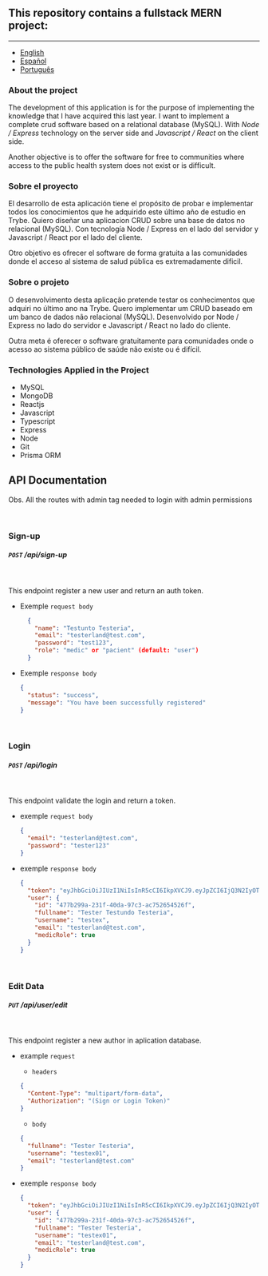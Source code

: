 ## This repository contains a fullstack MERN project:

---

- [English](#about-the-project)
- [Español](#sobre-el-proyecto)
- [Português](#sobre-o-projeto)

### About the project

The development of this application is for the purpose of implementing the knowledge that I have acquired this last year. I want to implement a complete crud software based on a relational database (MySQL). With _Node / Express_ technology on the server side and _Javascript / React_ on the client side.

Another objective is to offer the software for free to communities where access to the public health system does not exist or is difficult.

### Sobre el proyecto

El desarrollo de esta aplicación tiene el propósito de probar e implementar todos los conocimientos que he adquirido este último año de estudio en Trybe. Quiero diseñar una aplicacion CRUD sobre una base de datos no relacional (MySQL). Con tecnología Node / Express en el lado del servidor y Javascript / React por el lado del cliente.

Otro objetivo es ofrecer el software de forma gratuita a las comunidades donde el acceso al sistema de salud pública es extremadamente dificil.

### Sobre o projeto

O desenvolvimento desta aplicação pretende testar os conhecimentos que adquiri no último ano na Trybe. Quero implementar um CRUD baseado em um banco de dados não relacional (MySQL). Desenvolvido por Node / Express no lado do servidor e Javascript / React no lado do cliente.

Outra meta é oferecer o software gratuitamente para comunidades onde o acesso ao sistema público de saúde não existe ou é difícil.

### Technologies Applied in the Project

- MySQL
- MongoDB
- Reactjs
- Javascript
- Typescript
- Express
- Node
- Git
- Prisma ORM

## API Documentation

Obs. All the routes with admin tag needed to login with admin permissions

<br/>

### **Sign-up**

##### `POST` /api/sign-up

<br/>

This endpoint register a new user and return an auth token.

- Exemple `request body`

  ```json
    {
      "name": "Testunto Testeria",
      "email": "testerland@test.com",
      "password": "test123",
      "role": "medic" or "pacient" (default: "user")
    }
  ```

- Exemple `response body`
  ```json
  {
    "status": "success",
    "message": "You have been successfully registered"
  }
  ```
  <br/>

### **Login**

##### `POST` /api/login

  <br/>

This endpoint validate the login and return a token.

- exemple `request body`

  ```json
  {
    "email": "testerland@test.com",
    "password": "tester123"
  }
  ```

- exemple `response body`
  ```json
  {
    "token": "eyJhbGciOiJIUzI1NiIsInR5cCI6IkpXVCJ9.eyJpZCI6IjQ3N2IyOTlhLTIzMWYtNDBkYS05N2MzLWFjNzUyNjU0NTI2ZiIsImZ1bGxuYW1lIjoiSm9zZSBEYW5pZWwgQXJyZWF6YSBQdWVydGEiLCJ1c2VybmFtZSI6ImpkYW5pZWxfYXAiLCJlbWFpbCI6ImFkbWluQGFkbWluLmNvbSIsIm1lZGljUm9sZSI6dHJ1ZSwiaWF0IjoxNjMxNDQ2MDUxLCJleHAiOjE2MzE0NDYzNTEsInN1YiI6IjQ3N2IyOTlhLTIzMWYtNDBkYS05N2MzLWFjNzUyNjU0NTI2ZiJ9.HgKfpimfS1ExsvkXMcgNx09GAiaO1yxzI4qfrtStS_o",
    "user": {
      "id": "477b299a-231f-40da-97c3-ac752654526f",
      "fullname": "Tester Testundo Testeria",
      "username": "testex",
      "email": "testerland@test.com",
      "medicRole": true
    }
  }
  ```
  <br/>

### **Edit Data**

##### `PUT` /api/user/edit

  <br/>

This endpoint register a new author in aplication database.

- example `request`

  - `headers`

  ```json
  {
    "Content-Type": "multipart/form-data",
    "Authorization": "(Sign or Login Token)"
  }
  ```

  - `body`

  ```json
  {
    "fullname": "Tester Testeria",
    "username": "testex01",
    "email": "testerland@test.com"
  }
  ```

- exemple `response body`
  ```json
  {
    "token": "eyJhbGciOiJIUzI1NiIsInR5cCI6IkpXVCJ9.eyJpZCI6IjQ3N2IyOTlhLTIzMWYtNDBkYS05N2MzLWFjNzUyNjU0NTI2ZiIsImZ1bGxuYW1lIjoiSm9zZSBEYW5pZWwgQXJyZWF6YSBQdWVydGEiLCJ1c2VybmFtZSI6ImpkYW5pZWxfYXAiLCJlbWFpbCI6ImFkbWluQGFkbWluLmNvbSIsIm1lZGljUm9sZSI6dHJ1ZSwiaWF0IjoxNjMxNDQ2NDkyLCJleHAiOjE2MzE0NDY3OTIsInN1YiI6IjQ3N2IyOTlhLTIzMWYtNDBkYS05N2MzLWFjNzUyNjU0NTI2ZiJ9.pj-YiAD2w8J4F_J2Jzz8zuGLUj4XQhtFjn7RY4W1GuY",
    "user": {
      "id": "477b299a-231f-40da-97c3-ac752654526f",
      "fullname": "Tester Testeria",
      "username": "testex01",
      "email": "testerland@test.com",
      "medicRole": true
    }
  }
  ```
  <br/>
